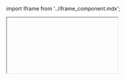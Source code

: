 import Iframe from '../iframe_component.mdx';

<Iframe id='components-message--default' > </Iframe>
